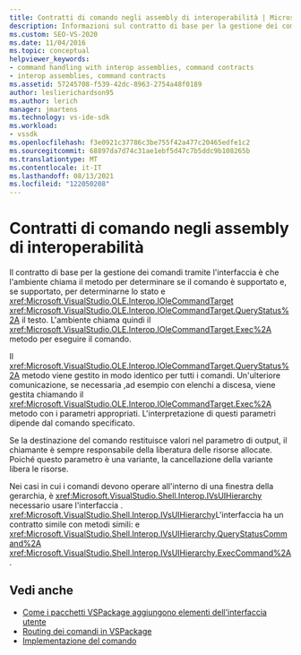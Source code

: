 ```yaml
---
title: Contratti di comando negli assembly di interoperabilità | Microsoft Docs
description: Informazioni sul contratto di base per la gestione dei comandi tramite l'interfaccia Microsoft.VisualStudio.OLE.Interop.IOleCommandTarget.
ms.custom: SEO-VS-2020
ms.date: 11/04/2016
ms.topic: conceptual
helpviewer_keywords:
- command handling with interop assemblies, command contracts
- interop assemblies, command contracts
ms.assetid: 57245708-f539-42dc-8963-2754a48f0189
author: leslierichardson95
ms.author: lerich
manager: jmartens
ms.technology: vs-ide-sdk
ms.workload:
- vssdk
ms.openlocfilehash: f3e0921c37786c3be755f42a477c20465edfe1c2
ms.sourcegitcommit: 68897da7d74c31ae1ebf5d47c7b5ddc9b108265b
ms.translationtype: MT
ms.contentlocale: it-IT
ms.lasthandoff: 08/13/2021
ms.locfileid: "122050208"
---
```

# <a name="command-contracts-in-interop-assemblies"></a>Contratti di comando negli assembly di interoperabilità
Il contratto di base per la gestione dei comandi tramite l'interfaccia è che l'ambiente chiama il metodo per determinare se il comando è supportato e, se supportato, per determinarne lo stato e <xref:Microsoft.VisualStudio.OLE.Interop.IOleCommandTarget> <xref:Microsoft.VisualStudio.OLE.Interop.IOleCommandTarget.QueryStatus%2A> il testo. L'ambiente chiama quindi il <xref:Microsoft.VisualStudio.OLE.Interop.IOleCommandTarget.Exec%2A> metodo per eseguire il comando.

 Il <xref:Microsoft.VisualStudio.OLE.Interop.IOleCommandTarget.QueryStatus%2A> metodo viene gestito in modo identico per tutti i comandi. Un'ulteriore comunicazione, se necessaria ,ad esempio con elenchi a discesa, viene gestita chiamando il <xref:Microsoft.VisualStudio.OLE.Interop.IOleCommandTarget.Exec%2A> metodo con i parametri appropriati. L'interpretazione di questi parametri dipende dal comando specificato.

 Se la destinazione del comando restituisce valori nel parametro di output, il chiamante è sempre responsabile della liberatura delle risorse allocate. Poiché questo parametro è una variante, la cancellazione della variante libera le risorse.

 Nei casi in cui i comandi devono operare all'interno di una finestra della gerarchia, è <xref:Microsoft.VisualStudio.Shell.Interop.IVsUIHierarchy> necessario usare l'interfaccia . <xref:Microsoft.VisualStudio.Shell.Interop.IVsUIHierarchy>L'interfaccia ha un contratto simile con metodi simili: e <xref:Microsoft.VisualStudio.Shell.Interop.IVsUIHierarchy.QueryStatusCommand%2A> <xref:Microsoft.VisualStudio.Shell.Interop.IVsUIHierarchy.ExecCommand%2A> .

## <a name="see-also"></a>Vedi anche
- [Come i pacchetti VSPackage aggiungono elementi dell'interfaccia utente](../../extensibility/internals/how-vspackages-add-user-interface-elements.md)
- [Routing dei comandi in VSPackage](../../extensibility/internals/command-routing-in-vspackages.md)
- [Implementazione del comando](../../extensibility/internals/command-implementation.md)
